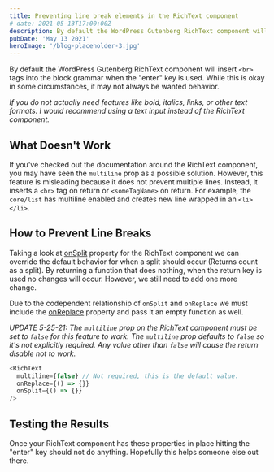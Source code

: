 ```yaml
---
title: Preventing line break elements in the RichText component
# date: 2021-05-13T17:00:00Z
description: By default the WordPress Gutenberg RichText component will insert `<br>` tags into the block grammar when the "enter" key is used. While this is okay in some circumstances, it may not always be wanted behavior.
pubDate: 'May 13 2021'
heroImage: '/blog-placeholder-3.jpg'
---
```


By default the WordPress Gutenberg RichText component will insert `<br>` tags into the block grammar when the "enter" key is used. While this is okay in some circumstances, it may not always be wanted behavior.

_If you do not actually need features like bold, italics, links, or other text formats. I would recommend using a text input instead of the RichText component._

## What Doesn't Work

If you've checked out the documentation around the RichText component, you may have seen the `multiline` prop as a possible solution. However, this feature is misleading because it does not prevent multiple lines. Instead, it inserts a `<br>` tag on return or `<someTagName>` on return. For example, the `core/list` has multiline enabled and creates new line wrapped in an `<li></li>`.

## How to Prevent Line Breaks

Taking a look at [onSplit](https://github.com/WordPress/gutenberg/tree/trunk/packages/block-editor/src/components/rich-text#onsplit-value-string--function) property for the RichText component we can override the default behavior for when a split should occur (Returns count as a split). By returning a function that does nothing, when the return key is used no changes will occur. However, we still need to add one more change.

Due to the codependent relationship of `onSplit` and `onReplace` we must include the [onReplace](https://github.com/WordPress/gutenberg/tree/trunk/packages/block-editor/src/components/rich-text#onreplace-blocks-array--function) property and pass it an empty function as well.

_UPDATE 5-25-21: The `multiline` prop on the RichText component must be set to `false` for this feature to work. The `multiline` prop defaults to `false` so it's not explicitly required. Any value other than `false` will cause the return disable not to work._

```js
<RichText
  multiline={false} // Not required, this is the default value.
  onReplace={() => {}}
  onSplit={() => {}}
/>
```

## Testing the Results

Once your RichText component has these properties in place hitting the "enter" key should not do anything. Hopefully this helps someone else out there.
